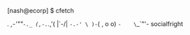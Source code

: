 [nash@ecorp] $ cfetch

 _._     _,-'""`-._
(,-.`._,'(       |\`-/|
    `-.-' \ )-`( , o o)
          `-    \`_`"'- socialfright



